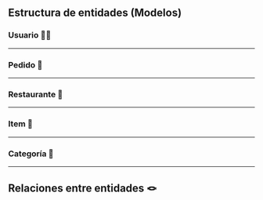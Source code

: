 ## Estructura de entidades (Modelos)

### Usuario 👨‍💼

---
### Pedido 🍲

---
### Restaurante 🍝

---
### Item 🛒

---
### Categoría 📇

---

## Relaciones entre entidades 🪢 